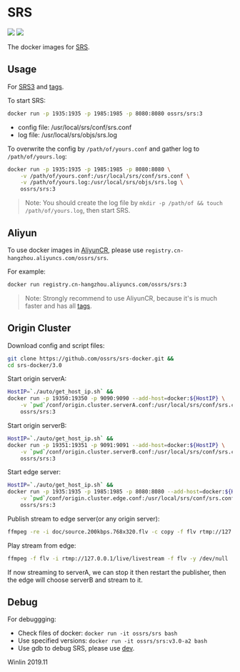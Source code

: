# SRS

![](https://ossrs.net:8443/gif/v1/sls?site=github.com&path=/docker/v3)
[![](https://cloud.githubusercontent.com/assets/2777660/22814959/c51cbe72-ef92-11e6-81cc-32b657b285d5.png)](https://github.com/ossrs/srs/wiki/v1_CN_Contact#wechat)

The docker images for [SRS](https://github.com/ossrs/srs).

<a name="srs3"></a>
<a name="usage"></a>
## Usage

For [SRS3](https://github.com/ossrs/srs/tree/3.0release) and [tags](https://github.com/ossrs/srs/tags).

To start SRS:

```bash
docker run -p 1935:1935 -p 1985:1985 -p 8080:8080 ossrs/srs:3
```

* config file: /usr/local/srs/conf/srs.conf
* log file: /usr/local/srs/objs/srs.log

To overwrite the config by `/path/of/yours.conf` and gather log to `/path/of/yours.log`:

```bash
docker run -p 1935:1935 -p 1985:1985 -p 8080:8080 \
    -v /path/of/yours.conf:/usr/local/srs/conf/srs.conf \
    -v /path/of/yours.log:/usr/local/srs/objs/srs.log \
    ossrs/srs:3
```

> Note: You should create the log file by ```mkdir -p /path/of && touch /path/of/yours.log```, then start SRS.

## Aliyun

To use docker images in [AliyunCR](https://cr.console.aliyun.com/), 
please use `registry.cn-hangzhou.aliyuncs.com/ossrs/srs`.

For example:

```bash
docker run registry.cn-hangzhou.aliyuncs.com/ossrs/srs:3
```

> Note: Strongly recommend to use AliyunCR, because it's is much faster and has all [tags](https://hub.docker.com/repository/docker/ossrs/srs/tags?page=1).

## Origin Cluster

Download config and script files:

```bash
git clone https://github.com/ossrs/srs-docker.git &&
cd srs-docker/3.0
```

Start origin serverA:

```bash
HostIP=`./auto/get_host_ip.sh` &&
docker run -p 19350:19350 -p 9090:9090 --add-host=docker:${HostIP} \
    -v `pwd`/conf/origin.cluster.serverA.conf:/usr/local/srs/conf/srs.conf \
    ossrs/srs:3
```

Start origin serverB:

```bash
HostIP=`./auto/get_host_ip.sh` &&
docker run -p 19351:19351 -p 9091:9091 --add-host=docker:${HostIP} \
    -v `pwd`/conf/origin.cluster.serverB.conf:/usr/local/srs/conf/srs.conf \
    ossrs/srs:3
```

Start edge server:

```bash
HostIP=`./auto/get_host_ip.sh` &&
docker run -p 1935:1935 -p 1985:1985 -p 8080:8080 --add-host=docker:${HostIP} \
    -v `pwd`/conf/origin.cluster.edge.conf:/usr/local/srs/conf/srs.conf \
    ossrs/srs:3
```

Publish stream to edge server(or any origin server):

```bash
ffmpeg -re -i doc/source.200kbps.768x320.flv -c copy -f flv rtmp://127.0.0.1/live/livestream
```

Play stream from edge:

```bash
ffmpeg -f flv -i rtmp://127.0.0.1/live/livestream -f flv -y /dev/null
```

If now streaming to serverA, we can stop it then restart the publisher, 
then the edge will choose serverB and stream to it.

## Debug

For debuggging:

* Check files of docker: ```docker run -it ossrs/srs bash```
* Use specified versions: ```docker run -it ossrs/srs:v3.0-a2 bash```
* Use gdb to debug SRS, please use [dev](https://github.com/ossrs/srs-docker/tree/dev#usage).

Winlin 2019.11
